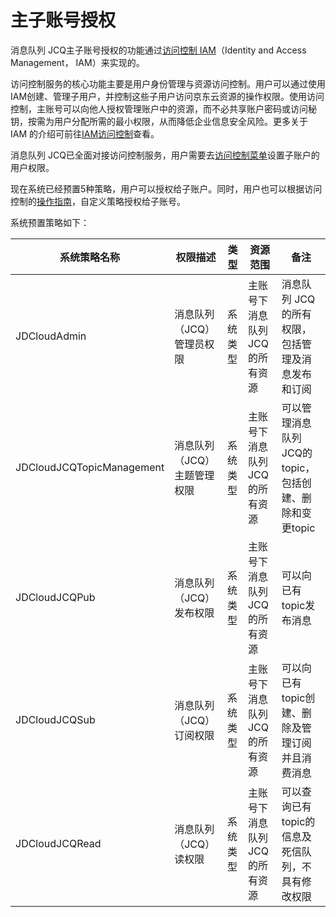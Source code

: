 # 主子账号授权

消息队列 JCQ主子账号授权的功能通过[访问控制 IAM](https://docs.jdcloud.com/cn/iam/product-overview)（Identity and Access Management， IAM）来实现的。

访问控制服务的核心功能主要是用户身份管理与资源访问控制。用户可以通过使用IAM创建、管理子用户，并控制这些子用户访问京东云资源的操作权限。使用访问控制，主账号可以向他人授权管理账户中的资源，而不必共享账户密码或访问秘钥，按需为用户分配所需的最小权限，从而降低企业信息安全风险。更多关于 IAM 的介绍可前往[IAM访问控制](https://docs.jdcloud.com/cn/iam/product-overview)查看。

消息队列 JCQ已全面对接访问控制服务，用户需要去[访问控制菜单](https://cm-console.jdcloud.com/cmSummary)设置子账户的用户权限。

现在系统已经预置5种策略，用户可以授权给子账户。同时，用户也可以根据访问控制的[操作指南](https://docs.jdcloud.com/cn/iam/policy-management)，自定义策略授权给子账号。

系统预置策略如下：

| 系统策略名称              | 权限描述                    | 类型     | 资源范围                       | 备注                                                   |
| ------------------------- | --------------------------- | -------- | ------------------------------ | ------------------------------------------------------ |
| JDCloudAdmin              | 消息队列（JCQ）管理员权限   | 系统类型 | 主账号下消息队列 JCQ的所有资源 | 消息队列 JCQ的所有权限，包括管理及消息发布和订阅       |
| JDCloudJCQTopicManagement | 消息队列（JCQ）主题管理权限 | 系统类型 | 主账号下消息队列 JCQ的所有资源 | 可以管理消息队列 JCQ的topic，包括创建、删除和变更topic |
| JDCloudJCQPub             | 消息队列（JCQ）发布权限     | 系统类型 | 主账号下消息队列 JCQ的所有资源 | 可以向已有topic发布消息                                |
| JDCloudJCQSub             | 消息队列（JCQ）订阅权限     | 系统类型 | 主账号下消息队列 JCQ的所有资源 | 可以向已有topic创建、删除及管理订阅并且消费消息        |
| JDCloudJCQRead            | 消息队列（JCQ）读权限       | 系统类型 | 主账号下消息队列 JCQ的所有资源 | 可以查询已有topic的信息及死信队列，不具有修改权限      |
